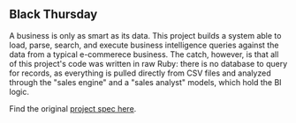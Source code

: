 ## Black Thursday
A business is only as smart as its data. This project builds a system able to load, parse, search, and execute business intelligence queries against the data from a typical e-commerece business. The catch, however, is that all of this project's code was written in raw Ruby: there is no database to query for records, as everything is pulled directly from CSV files and analyzed through the "sales engine" and a "sales analyst" models, which hold the BI logic.

Find the original [project spec here](https://github.com/turingschool/curriculum/blob/master/source/projects/black_thursday.markdown).

